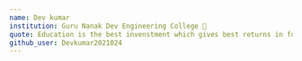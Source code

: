 ```yaml
---
name: Dev kumar
institution: Guru Nanak Dev Engineering College 🚩 
quote: Education is the best invenstment which gives best returns in future 
github_user: Devkumar2021024
---
```

